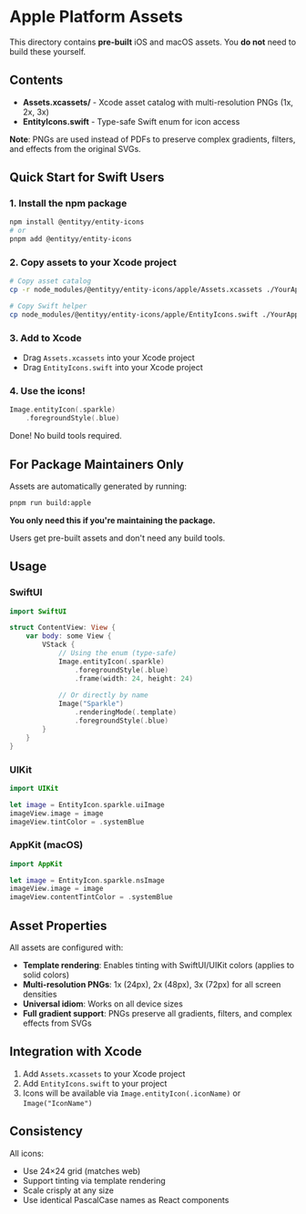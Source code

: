 # Apple Platform Assets

This directory contains **pre-built** iOS and macOS assets. You **do not** need to build these yourself.

## Contents

- **Assets.xcassets/** - Xcode asset catalog with multi-resolution PNGs (1x, 2x, 3x)
- **EntityIcons.swift** - Type-safe Swift enum for icon access

**Note**: PNGs are used instead of PDFs to preserve complex gradients, filters, and effects from the original SVGs.

## Quick Start for Swift Users

### 1. Install the npm package

```bash
npm install @entityy/entity-icons
# or
pnpm add @entityy/entity-icons
```

### 2. Copy assets to your Xcode project

```bash
# Copy asset catalog
cp -r node_modules/@entityy/entity-icons/apple/Assets.xcassets ./YourApp/

# Copy Swift helper
cp node_modules/@entityy/entity-icons/apple/EntityIcons.swift ./YourApp/
```

### 3. Add to Xcode

- Drag `Assets.xcassets` into your Xcode project
- Drag `EntityIcons.swift` into your Xcode project

### 4. Use the icons!

```swift
Image.entityIcon(.sparkle)
    .foregroundStyle(.blue)
```

Done! No build tools required.

## For Package Maintainers Only

Assets are automatically generated by running:

```bash
pnpm run build:apple
```

**You only need this if you're maintaining the package.**

Users get pre-built assets and don't need any build tools.

## Usage

### SwiftUI

```swift
import SwiftUI

struct ContentView: View {
    var body: some View {
        VStack {
            // Using the enum (type-safe)
            Image.entityIcon(.sparkle)
                .foregroundStyle(.blue)
                .frame(width: 24, height: 24)
            
            // Or directly by name
            Image("Sparkle")
                .renderingMode(.template)
                .foregroundStyle(.blue)
        }
    }
}
```

### UIKit

```swift
import UIKit

let image = EntityIcon.sparkle.uiImage
imageView.image = image
imageView.tintColor = .systemBlue
```

### AppKit (macOS)

```swift
import AppKit

let image = EntityIcon.sparkle.nsImage
imageView.image = image
imageView.contentTintColor = .systemBlue
```

## Asset Properties

All assets are configured with:
- **Template rendering**: Enables tinting with SwiftUI/UIKit colors (applies to solid colors)
- **Multi-resolution PNGs**: 1x (24px), 2x (48px), 3x (72px) for all screen densities
- **Universal idiom**: Works on all device sizes
- **Full gradient support**: PNGs preserve all gradients, filters, and complex effects from SVGs

## Integration with Xcode

1. Add `Assets.xcassets` to your Xcode project
2. Add `EntityIcons.swift` to your project
3. Icons will be available via `Image.entityIcon(.iconName)` or `Image("IconName")`

## Consistency

All icons:
- Use 24×24 grid (matches web)
- Support tinting via template rendering
- Scale crisply at any size
- Use identical PascalCase names as React components

